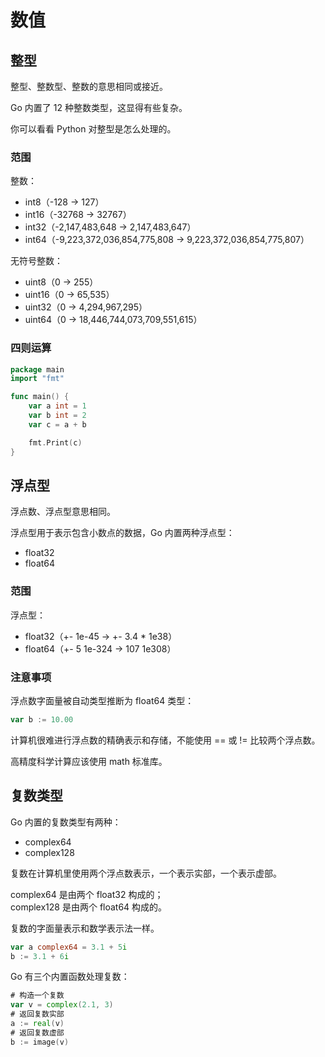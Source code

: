 # 数值

## 整型

整型、整数型、整数的意思相同或接近。

Go 内置了 12 种整数类型，这显得有些复杂。

你可以看看 Python 对整型是怎么处理的。

### 范围

整数：

- int8（-128 -> 127）
- int16（-32768 -> 32767）
- int32（-2,147,483,648 -> 2,147,483,647）
- int64（-9,223,372,036,854,775,808 -> 9,223,372,036,854,775,807）

无符号整数：

- uint8（0 -> 255）
- uint16（0 -> 65,535）
- uint32（0 -> 4,294,967,295）
- uint64（0 -> 18,446,744,073,709,551,615）

### 四则运算

<div class="run"></div>

```go
package main
import "fmt"

func main() {
	var a int = 1
	var b int = 2
	var c = a + b

	fmt.Print(c)
}
```

## 浮点型

浮点数、浮点型意思相同。

浮点型用于表示包含小数点的数据，Go 内置两种浮点型：

- float32
- float64

### 范围

浮点型：

- float32（+- 1e-45 -> +- 3.4 \* 1e38）
- float64（+- 5 1e-324 -> 107 1e308）

### 注意事项

浮点数字面量被自动类型推断为 float64 类型：

```go
var b := 10.00
```

计算机很难进行浮点数的精确表示和存储，不能使用 == 或 != 比较两个浮点数。

高精度科学计算应该使用 math 标准库。

## 复数类型

Go 内置的复数类型有两种：

- complex64
- complex128

复数在计算机里使用两个浮点数表示，一个表示实部，一个表示虚部。

complex64 是由两个 float32 构成的；  
complex128 是由两个 float64 构成的。

复数的字面量表示和数学表示法一样。

```go
var a complex64 = 3.1 + 5i
b := 3.1 + 6i
```

Go 有三个内置函数处理复数：

```go
# 构造一个复数
var v = complex(2.1, 3)
# 返回复数实部
a := real(v)
# 返回复数虚部
b := image(v)
```

